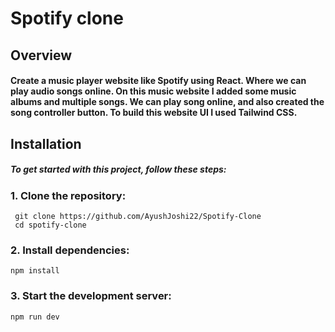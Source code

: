 # Spotify clone


## Overview
#### Create a music player website like Spotify using React. Where we can play audio songs online. On this music website I added some music albums and multiple songs. We can play song online, and also created the song controller button. To build this website UI I used Tailwind CSS.

## Installation

##### To get started with this project, follow these steps:

### 1. Clone the repository:
     git clone https://github.com/AyushJoshi22/Spotify-Clone
     cd spotify-clone

### 2. Install dependencies:
    npm install

### 3. Start the development server:
    npm run dev
